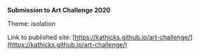 **Submission to Art Challenge 2020**

Theme: isolation

Link to published site: [https://kathicks.github.io/art-challenge/](https://kathicks.github.io/art-challenge/)
